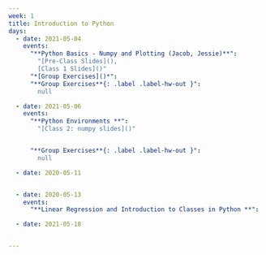 ```yaml
---
week: 1
title: Introduction to Python
days:
  - date: 2021-05-04
    events:
      "**Python Basics - Numpy and Plotting (Jacob, Jessie)**":
        "[Pre-Class Slides](),
        [Class 1 Slides]()"
      "*[Group Exercises]()*":
      "**Group Exercises**{: .label .label-hw-out }":
        null

  - date: 2021-05-06
    events:
      "**Python Environments **":
        "[Class 2: numpy slides]()"


      "**Group Exercises**{: .label .label-hw-out }":
        null

  - date: 2020-05-11


  - date: 2020-05-13
    events:
      "**Linear Regression and Introduction to Classes in Python **":

  - date: 2021-05-18


---
```

